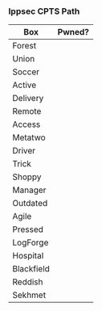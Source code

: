 ### Ippsec CPTS Path

| Box        | Pwned? |
| ---------- | ------ |
| Forest     |        |
| Union      |        |
| Soccer     |        |
| Active     |        |
| Delivery   |        |
| Remote     |        |
| Access     |        |
| Metatwo    |        |
| Driver     |        |
| Trick      |        |
| Shoppy     |        |
| Manager    |        |
| Outdated   |        |
| Agile      |        |
| Pressed    |        |
| LogForge   |        |
| Hospital   |        |
| Blackfield |        |
| Reddish    |        |
| Sekhmet    |        |
